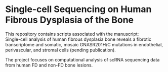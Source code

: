 # Single-cell Sequencing on Human Fibrous Dysplasia of the Bone  

This repository contains scripts associated with the manuscript:  
Single-cell analysis of human fibrous dysplasia bone reveals a fibrotic transcriptome and somatic, mosaic GNASR201H/C mutations in endothelial, perivascular, and stromal cells (pending publication).  

The project focuses on computational analysis of scRNA sequencing data from human FD and non-FD bone lesions. 
